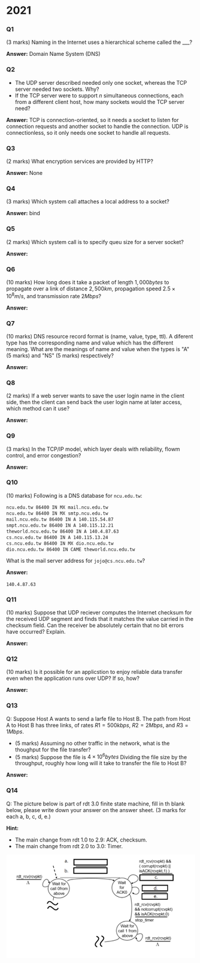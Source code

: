 # 2021

### Q1
(3 marks) Naming in the Internet uses a hierarchical scheme called the ___?

**Answer:**
Domain Name System (DNS)

### Q2
- The UDP server described needed only one socket, whereas the TCP server needed two sockets. Why?
- If the TCP server were to support $n$ simultaneous connections, each from a different client host, how many sockets would the TCP server need?


**Answer:**
TCP is connection-oriented, so it needs a socket to listen for connection requests and another socket to handle the connection. UDP is connectionless, so it only needs one socket to handle all requests.

### Q3
(2 marks) What encryption services are provided by HTTP?

**Answer:**
None

### Q4
(3 marks) Which system call attaches a local address to a socket?

**Answer:**
bind

### Q5
(2 marks) Which system call is to specify queu size for a server socket?

**Answer:**

### Q6
(10 marks) How long does it take a packet of length $1,000 bytes$ to propagate over a link of distance $2,500 km$, propagation speed $2.5 × 10^8 m/s$, and transmission rate $2 Mbps$? 

**Answer:**

### Q7
(10 marks) DNS resource record format is (name, value, type, ttl). A diferent type has the corresponding name and value which has the different meaning. What are the meanings of name and value when the types is "A" (5 marks) and "NS" (5 marks) respectively?

**Answer:**


### Q8
(2 marks) If a web server wants to save the user login name in the client side, then the client can send back the user login name at later access, which method can it use?

**Answer:**

### Q9
(3 marks) In the TCP/IP model, which layer deals with reliability, flowm control, and error congestion?

**Answer:**

### Q10
(10 marks) Following is a DNS database for `ncu.edu.tw`:

```shell
ncu.edu.tw 86400 IN MX mail.ncu.edu.tw
ncu.edu.tw 86400 IN MX smtp.ncu.edu.tw
mail.ncu.edu.tw 86400 IN A 140.115.54.87
smpt.ncu.edu.tw 86400 IN A 140.115.12.21
theworld.ncu.edu.tw 86400 IN A 140.4.87.63
cs.ncu.edu.tw 86400 IN A 140.115.13.24
cs.ncu.edu.tw 86400 IN MX dio.ncu.edu.tw
dio.ncu.edu.tw 86400 IN CAME theworld.ncu.edu.tw
```

What is the mail server address for `jojo@cs.ncu.edu.tw`?


**Answer:**

`140.4.87.63`

### Q11
(10 marks) Suppose that UDP reciever computes the Internet checksum for the received UDP segment and finds that it matches the value carried in the checksum field. Can the receiver be absolutely certain that no bit errors have occurred? Explain.

**Answer:**

### Q12
(10 marks) Is it possible for an applicstion to enjoy reliable data transfer even when the application runs over UDP? If so, how?

**Answer:**


### Q13 
Q: Suppose Host A wants to send a larfe file to Host B. The path from Host A to Host B has three links, of rates $R1 = 500 kbps$, $R2 = 2 Mbps$, and $R3 = 1 Mbps$.

- (5 marks) Assuming no other traffic in the network, what is the thoughput for the file transfer?
- (5 marks) Suppose the file is $4 × 10^6 bytes$ Dividing the file size by the throughput, roughly how long will it take to transfer the file to Host B?


**Answer:**

### Q14
Q: The picture below is part of rdt 3.0 finite state machine, fill in th blank below, please write down your answer on the answer sheet. (3 marks for each a, b, c, d, e.)

**Hint:**
- The main change from rdt 1.0 to 2.9: ACK, checksum.
- The main change from rdt 2.0 to 3.0: Timer.

![](./q14_2.png)